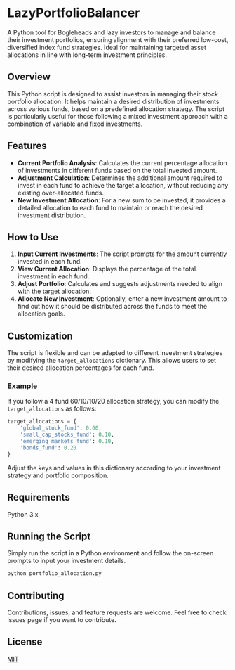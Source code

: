 # LazyPortfolioBalancer
A Python tool for Bogleheads and lazy investors to manage and balance their investment portfolios, ensuring alignment with their preferred low-cost, diversified index fund strategies. Ideal for maintaining targeted asset allocations in line with long-term investment principles.

## Overview
This Python script is designed to assist investors in managing their stock portfolio allocation. It helps maintain a desired distribution of investments across various funds, based on a predefined allocation strategy. The script is particularly useful for those following a mixed investment approach with a combination of variable and fixed investments.

## Features
- **Current Portfolio Analysis**: Calculates the current percentage allocation of investments in different funds based on the total invested amount.
- **Adjustment Calculation**: Determines the additional amount required to invest in each fund to achieve the target allocation, without reducing any existing over-allocated funds.
- **New Investment Allocation**: For a new sum to be invested, it provides a detailed allocation to each fund to maintain or reach the desired investment distribution.

## How to Use
1. **Input Current Investments**: The script prompts for the amount currently invested in each fund.
2. **View Current Allocation**: Displays the percentage of the total investment in each fund.
3. **Adjust Portfolio**: Calculates and suggests adjustments needed to align with the target allocation.
4. **Allocate New Investment**: Optionally, enter a new investment amount to find out how it should be distributed across the funds to meet the allocation goals.

## Customization
The script is flexible and can be adapted to different investment strategies by modifying the `target_allocations` dictionary. This allows users to set their desired allocation percentages for each fund.

### Example
If you follow a 4 fund 60/10/10/20 allocation strategy, you can modify the `target_allocations` as follows:
```python
target_allocations = {
    'global_stock_fund': 0.60,
    'small_cap_stocks_fund': 0.10,
    'emerging_markets_fund': 0.10,
    'bonds_fund': 0.20
}
```
Adjust the keys and values in this dictionary according to your investment strategy and portfolio composition.

## Requirements

Python 3.x

## Running the Script

Simply run the script in a Python environment and follow the on-screen prompts to input your investment details.

```bash
python portfolio_allocation.py
```
## Contributing

Contributions, issues, and feature requests are welcome. Feel free to check issues page if you want to contribute.

## License

[MIT](https://github.com/emanuelebarbato/LazyPortfolioBalancer/blob/main/LICENSE)

